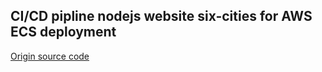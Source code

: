 ## CI/CD pipline nodejs website six-cities for AWS ECS deployment

[Origin source code](https://github.com/alexkachar/198060-six-cities-4)
